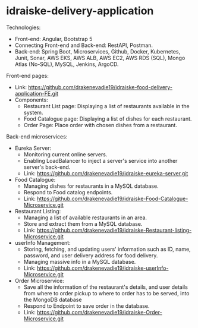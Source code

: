 # idraiske-delivery-application

Technologies: 
- Front-end: Angular, Bootstrap 5
- Connecting Front-end and Back-end: RestAPI, Postman.
- Back-end: Spring Boot, Microservices, Github, Docker, Kubernetes, Junit, Sonar, AWS EKS, AWS ALB, AWS EC2, AWS RDS (SQL), Mongo Atlas (No-SQL), MySQL, Jenkins, ArgoCD.

Front-end pages:
- Link: https://github.com/drakenevadie19/idraiske-food-delivery-application-FE.git
- Components: 
  - Restaurant List page: Displaying a list of restaurants available in the system. 
  - Food Catalogue page: Displaying a list of dishes for each restaurant. 
  - Order Page: Place order with chosen dishes from a restaurant.

Back-end microservices: 
- Eureka Server: 
  - Monitoring current online servers.
  - Enabling LoadBalancer to inject a server's service into another server's back-end.
  - Link: https://github.com/drakenevadie19/idraiske-eureka-server.git
- Food Catalogue:
  - Managing dishes for restaurants in a MySQL database.
  - Respond to Food catalog endpoints.
  - Link: https://github.com/drakenevadie19/idraiske-Food-Catalogue-Microservice.git
- Restaurant Listing:
  - Managing a list of available restaurants in an area.
  - Store and extract them from a MySQL database.
  - Link: https://github.com/drakenevadie19/idraiske-Restaurant-listing-Microservice.git
- userInfo Management:
  - Storing, fetching, and updating users' information such as ID, name, password, and user delivery address for food delivery.
  - Managing massive info in a MySQL database.
  - Link: https://github.com/drakenevadie19/idraiske-userInfo-Microservice.git
- Order Microservice:
  - Save all the information of the restaurant's details, and user details from where to order pickup to where to order has to be served, into the MongoDB database
  - Respond to Endpoint to save order in the database.
  - Link: https://github.com/drakenevadie19/idraiske-Order-Microservice.git

